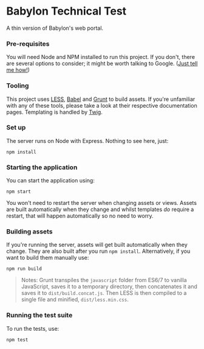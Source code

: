 # Babylon Technical Test

A thin version of Babylon's web portal.

### Pre-requisites

You will need Node and NPM installed to run this project. If you don't, there are several options to consider; it might be worth talking to Google. ([Just tell me how!](https://nodejs.org/en/download/package-manager/))

### Tooling

This project uses [LESS](http://lesscss.org/), [Babel](https://babeljs.io/) and [Grunt](http://gruntjs.com/) to build assets. If you're unfamiliar with any of these tools, please take a look at their respective documentation pages. Templating is handled by [Twig](https://github.com/justjohn/twig.js/wiki).

### Set up

The server runs on Node with Express. Nothing to see here, just:

```
npm install
```

### Starting the application

You can start the application using:

```
npm start
```

You won't need to restart the server when changing assets or views. Assets are built automatically when they change and whilst templates _do_ require a restart, that will happen automatically so no need to worry.

### Building assets

If you're running the server, assets will get built automatically when they change. They are also built after you run `npm install`. Alternatively, if you want to build them manually use:

```
npm run build
```

> Notes: Grunt transpiles the `javascript` folder from ES6/7 to vanilla JavaScript, saves it to a temporary directory, then concatenates it and saves it to `dist/build.concat.js`. Then LESS is then compiled to a single file and minified, `dist/less.min.css`.

### Running the test suite

To run the tests, use:

```
npm test
```
